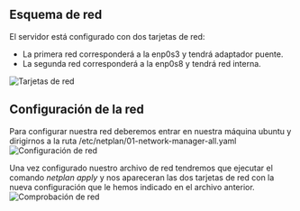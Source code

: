 ## Esquema de red 
El servidor está configurado con dos tarjetas de red:  
- La primera red corresponderá a la enp0s3 y tendrá adaptador puente.
- La segunda red corresponderá a la enp0s8 y tendrá red interna.
  
![Tarjetas de red](./imagenes/)  

## Configuración de la red
Para configurar nuestra red deberemos entrar en nuestra máquina ubuntu y dirigirnos a la ruta /etc/netplan/01-network-manager-all.yaml
![Configuración de red](./imagenes/Configuración_de_red.PNG)

Una vez configurado nuestro archivo de red tendremos que ejecutar el comando _netplan apply_ y nos apareceran las dos tarjetas de red con la nueva configuración que le hemos indicado en el archivo anterior.
![Comprobación de red](./imagenes/Comprobación_de_red.PNG)
